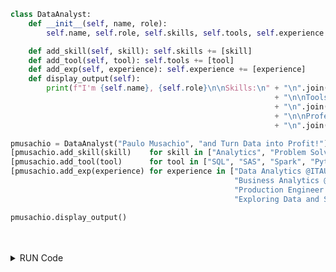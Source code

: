 ```python
class DataAnalyst:
    def __init__(self, name, role):
        self.name, self.role, self.skills, self.tools, self.experience = name, role, [], [], []

    def add_skill(self, skill): self.skills += [skill]
    def add_tool(self, tool): self.tools += [tool]
    def add_exp(self, experience): self.experience += [experience]
    def display_output(self):
        print(f"I'm {self.name}, {self.role}\n\nSkills:\n" + "\n".join(f"- {s}" for s in self.skills)
                                                           + "\n\nToolset:\n"
                                                           + "\n".join(f"- {t}" for t in self.tools)
                                                           + "\n\nProfessional Experience:\n"
                                                           + "\n".join(f"- {e}" for e in self.experience))

pmusachio = DataAnalyst("Paulo Musachio", "and Turn Data into Profit!")
[pmusachio.add_skill(skill)    for skill in ["Analytics", "Problem Solving", "Structured Thinking"]]
[pmusachio.add_tool(tool)      for tool in ["SQL", "SAS", "Spark", "Python", "Hadoop", "Statistics", "AWS (S3, Glue, Athena, Redshift, Quicksight and SageMaker)"]]
[pmusachio.add_exp(experience) for experience in ["Data Analytics @ITAÚ - Corporate Credit",
                                                  "Business Analytics @NUBANK - Lending",
                                                  "Production Engineer @TOYOTA - Assembly Shop",
                                                  "Exploring Data and Solving Problems in Industry for +10 years"]]

pmusachio.display_output()
```
 <br/>
  <br/>
  
<details>
  <summary>RUN Code</summary>
  <br/>
  
  I'm Paulo Musachio, and Turn Data into Profit!

  Skills:
  - Analytics
  - Problem Solving
  - Structured Thinking

  Toolset:
  - SQL
  - SAS
  - Spark
  - Python
  - Hadoop
  - Statistics
  - AWS (S3, Glue, Athena, Redshift, Quicksight and SageMaker)

  Profissional Experience:
  - Data Analytics @ITAÚ - Corporate Credit
  - Business Analytics @NUBANK - Lending
  - Production Engineer @TOYOTA - Assembly Shop
  - Exploring Data and Solving Problems in Industry for +10 years

</details>
